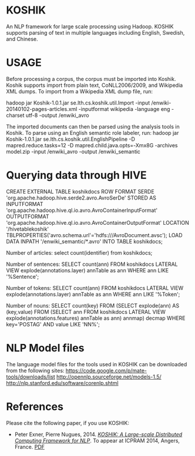 KOSHIK
======

An NLP framework for large scale processing using Hadoop. KOSHIK supports parsing of text in multiple languages including English, Swedish, and Chinese.

USAGE
=====

Before processing a corpus, the corpus must be imported into Koshik. Koshik supports import from plain text, CoNLL2006/2009, and Wikipedia XML dumps.
To import from a Wikipedia XML dump file, run:

hadoop jar Koshik-1.0.1.jar se.lth.cs.koshik.util.Import -input /enwiki-20140102-pages-articles.xml -inputformat wikipedia -language eng -charset utf-8 -output /enwiki_avro

The imported documents can then be parsed using the analysis tools in Koshik.
To parse using an English semantic role labeler, run:
hadoop jar Koshik-1.0.1.jar se.lth.cs.koshik.util.EnglishPipeline -D mapred.reduce.tasks=12 -D mapred.child.java.opts=-Xmx8G -archives model.zip -input /enwiki_avro -output /enwiki_semantic

Querying data through HIVE
==========================
CREATE EXTERNAL TABLE koshikdocs ROW FORMAT SERDE 'org.apache.hadoop.hive.serde2.avro.AvroSerDe' STORED AS INPUTFORMAT 'org.apache.hadoop.hive.ql.io.avro.AvroContainerInputFormat' OUTPUTFORMAT 'org.apache.hadoop.hive.ql.io.avro.AvroContainerOutputFormat' LOCATION '/hivetablekoshik' TBLPROPERTIES('avro.schema.url'='hdfs:///AvroDocument.avsc');
LOAD DATA INPATH '/enwiki_semantic/*.avro' INTO TABLE koshikdocs;

Number of articles:
select count(identifier) from koshikdocs;

Number of sentences:
SELECT count(ann) FROM koshikdocs LATERAL VIEW explode(annotations.layer) annTable as ann WHERE ann LIKE '%Sentence';

Number of tokens:
SELECT count(ann) FROM koshikdocs LATERAL VIEW explode(annotations.layer) annTable as ann WHERE ann LIKE '%Token';

Number of nouns:
SELECT count(key) FROM (SELECT explode(ann) AS (key,value) FROM (SELECT ann FROM koshikdocs LATERAL VIEW explode(annotations.features) annTable as ann) annmap) decmap WHERE key='POSTAG' AND value LIKE 'NN%';

NLP Model files
==========================
The language model files for the tools used in KOSHIK can be downloaded from the following sites:
https://code.google.com/p/mate-tools/downloads/list
http://opennlp.sourceforge.net/models-1.5/
http://nlp.stanford.edu/software/corenlp.shtml

References
==========
Please cite the following paper, if you use KOSHIK:
- Peter Exner, Pierre Nugues, 2014. [*KOSHIK: A Large-scale Distributed Computing Framework for NLP*](http://semantica.cs.lth.se/koshik.pdf). To appear at ICPRAM 2014, Angers, France. [PDF](http://semantica.cs.lth.se/koshik.pdf)